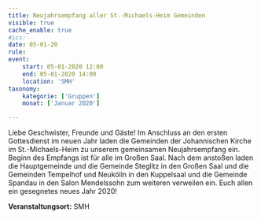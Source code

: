 ```yaml
---
title: Neujahrsempfang aller St.-Michaels-Heim Gemeinden
visible: true
cache_enable: true
#ics: 
date: 05-01-20
rule: 
event:
	start: 05-01-2020 12:00
	end: 05-01-2020 14:00
	location: 'SMH'
taxonomy:
	kategorie: ['Gruppen']
	monat: ['Januar 2020']

---
```

Liebe Geschwister, Freunde und Gäste! Im Anschluss an den ersten Gottesdienst im neuen Jahr laden die Gemeinden der Johannischen Kirche im St.-Michaels-Heim zu unserem gemeinsamen Neujahrsempfang ein. Beginn des Empfangs ist für alle im Großen Saal. Nach dem anstoßen laden die Hauptgemeinde und die Gemeinde Steglitz in den Großen Saal und die Gemeinden Tempelhof und Neukölln in den Kuppelsaal und die Gemeinde Spandau in den Salon Mendelssohn zum weiteren verweilen ein. Euch allen ein gesegnetes neues Jahr 2020!



**Veranstaltungsort:** SMH

